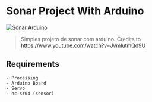 # Sonar Project With Arduino

<a href=""><img src="https://media.discordapp.net/attachments/455473175007068181/541048137826172959/unknown.png?width=500&height=250" title="Sonar" alt="Sonar Arduino"></a>

> Simples projeto de sonar com arduino.
> Credits to https://www.youtube.com/watch?v=JvmIutmQd9U 

## Requirements
```shell
- Processing 
- Arduino Board
- Servo
- hc-sr04 (sensor)
```
